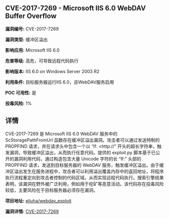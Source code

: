 ## CVE-2017-7269 - Microsoft IIS 6.0 WebDAV Buffer Overflow

**漏洞编号:** CVE-2017-7269

**漏洞类型:** 缓冲区溢出

**影响应用:** Microsoft IIS 6.0

**危害等级:** 高危，可导致远程代码执行

**影响版本:** IIS 6.0 on Windows Server 2003 R2

**利用条件:** 目标服务器运行IIS 6.0，且WebDAV服务启用

**POC 可用性:** 是

**投毒风险:** 1%

## 详情

CVE-2017-7269 是 Microsoft IIS 6.0 WebDAV 服务中的 ScStoragePathFromUrl 函数存在缓冲区溢出漏洞。攻击者可以通过发送特制的 PROPFIND 请求，并在请求头中包含一个以 “If: <http://” 开头的超长字符串，触发漏洞，导致缓冲区溢出，从而执行任意代码。提供的 exploit.py 脚本基于已公开的漏洞利用代码，通过构造包含大量 Unicode 字符的长 “If:” 头部的 PROPFIND 请求，发送到目标服务器的 WebDAV 服务，触发缓冲区溢出。由于缓冲区溢出发生在服务进程中，攻击者可以利用溢出覆盖内存中的返回地址，将程序执行流程重定向到攻击者控制的代码区域，从而实现远程代码执行。搜索引擎结果表明，该漏洞在野外被广泛利用，例如用于挖矿等恶意活动。该代码存在投毒风险较低，主要风险在于目标服务器必须存在漏洞。

**项目地址:** [eliuha/webdav_exploit](https://github.com/eliuha/webdav_exploit)

**漏洞详情:** [CVE-2017-7269](https://nvd.nist.gov/vuln/detail/CVE-2017-7269)
